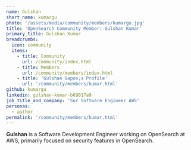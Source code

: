 ```yaml
---
name: Gulshan
short_name: kumargu
photo: '/assets/media/community/members/kumargu.jpg'
title: 'OpenSearch Community Member: Gulshan Kumar'
primary_title: Gulshan Kumar
breadcrumbs:
  icon: community
  items:
    - title: Community
      url: /community/index.html
    - title: Members
      url: /community/members/index.html
    - title: 'Gulshan &apos;s Profile'
      url: '/community/members/kumar.html'
github: kumargu
linkedin: gulshan-kumar-b69017a9
job_title_and_company: 'Snr Software Engineer AWS'
personas:
  - author
permalink: '/community/members/kumar.html'
---
```


**Gulshan** is a Software Development Engineer working on OpenSearch at AWS, primarily focused on security features in OpenSearch. 